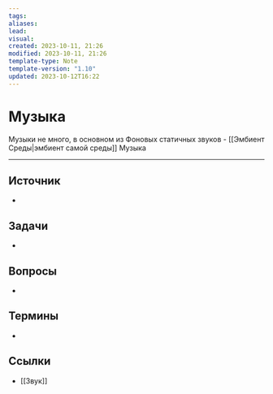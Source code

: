```yaml
---
tags: 
aliases: 
lead: 
visual: 
created: 2023-10-11, 21:26
modified: 2023-10-11, 21:26
template-type: Note
template-version: "1.10"
updated: 2023-10-12T16:22
---
```


# Музыка

Музыки не много, в основном из Фоновых статичных звуков - [[Эмбиент Среды|эмбиент самой среды]]
Музыка

---
## Источник
<!-- Всегда оставляйте ссылку на источник --> 
- 

## Задачи
<!-- Что осталось сделать с этой заметкой? --> 
- 

## Вопросы
<!-- Что вам нужно еще учесть? --> 
- 

## Термины
<!-- Ссылки на страницы с определениями. -->
- 

## Ссылки
- [[Звук]]